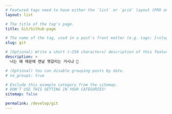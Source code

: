 ```yaml
---
# Featured tags need to have either the `list` or `grid` layout (PRO only).
layout: list

# The title of the tag's page.
title: Git/Github-page

# The name of the tag, used in a post's front matter (e.g. tags: [<slug>]).
slug: git

# (Optional) Write a short (~150 characters) description of this featured tag.
description: >
  너는 왜 때문에 맨날 헷갈리는 거시냐 🚀

# (Optional) You can disable grouping posts by date.
# no_groups: true

# Exclude this example category from the sitemap.
# DON'T USE THIS SETTING IN YOUR CATEGORIES!
sitemap: false

permalink: /develop/git
---
```

